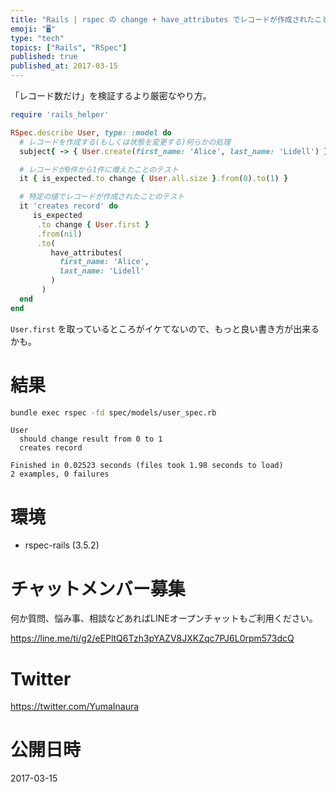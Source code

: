 ```yaml
---
title: "Rails | rspec の change + have_attributes でレコードが作成されたことを検証する"
emoji: "🖥"
type: "tech"
topics: ["Rails", "RSpec"]
published: true
published_at: 2017-03-15
---
```


「レコード数だけ」を検証するより厳密なやり方。

```rb
require 'rails_helper'

RSpec.describe User, type: :model do
  # レコードを作成する(もしくは状態を変更する)何らかの処理
  subject{ -> { User.create(first_name: 'Alice', last_name: 'Lidell') } }

  # レコードが0件から1件に増えたことのテスト
  it { is_expected.to change { User.all.size }.from(0).to(1) }

  # 特定の値でレコードが作成されたことのテスト
  it 'creates record' do
     is_expected
      .to change { User.first }
      .from(nil)
      .to(
         have_attributes(
           first_name: 'Alice',
           last_name: 'Lidell'
         )
       )
  end
end
```

`User.first` を取っているところがイケてないので、もっと良い書き方が出来るかも。

# 結果

```bash
bundle exec rspec -fd spec/models/user_spec.rb
```

```
User
  should change result from 0 to 1
  creates record

Finished in 0.02523 seconds (files took 1.98 seconds to load)
2 examples, 0 failures
```


# 環境

- rspec-rails (3.5.2)









<!-- Update From Qiita API -->

# チャットメンバー募集


何か質問、悩み事、相談などあればLINEオープンチャットもご利用ください。

https://line.me/ti/g2/eEPltQ6Tzh3pYAZV8JXKZqc7PJ6L0rpm573dcQ





# Twitter


https://twitter.com/YumaInaura


<!-- Update From Qiita API -->



# 公開日時

2017-03-15
